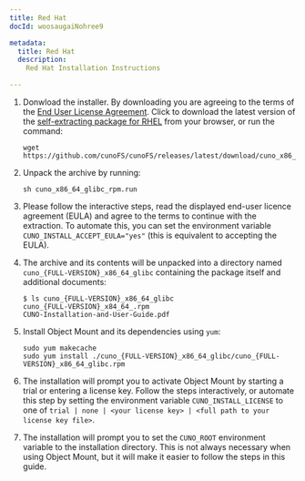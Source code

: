 ```yaml
---
title: Red Hat
docId: woosaugaiNohree9

metadata:
  title: Red Hat
  description:
    Red Hat Installation Instructions

---
```


1. Donwload the installer. By downloading you are agreeing to the terms of the [End User License Agreement](https://www.storj.io/legal/terms-of-use). Click to download the latest version of the [self-extracting package for RHEL](https://github.com/cunoFS/cunoFS/releases/latest/download/cuno_x86_64_glibc_rpm.run) from your browser, or run the command:

   ```console
   wget https://github.com/cunoFS/cunoFS/releases/latest/download/cuno_x86_64_glibc_rpm.run
   ```

2. Unpack the archive by running:

   ```console
   sh cuno_x86_64_glibc_rpm.run
   ```

3. Please follow the interactive steps, read the displayed end-user licence agreement (EULA) and agree to the terms to continue with the extraction. To automate this, you can set the environment variable `CUNO_INSTALL_ACCEPT_EULA="yes"` (this is equivalent to accepting the EULA).

4. The archive and its contents will be unpacked into a directory named `cuno_{FULL-VERSION}_x86_64_glibc` containing the package itself and additional documents:

   ```console
   $ ls cuno_{FULL-VERSION}_x86_64_glibc
   cuno_{FULL-VERSION}_x84_64_.rpm
   CUNO-Installation-and-User-Guide.pdf
   ```

5. Install Object Mount and its dependencies using `yum`:

   ```console
   sudo yum makecache
   sudo yum install ./cuno_{FULL-VERSION}_x86_64_glibc/cuno_{FULL-VERSION}_x86_64_glibc.rpm
   ```

6. The installation will prompt you to activate Object Mount by starting a trial or entering a license key. Follow the steps interactively, or automate this step by setting the environment variable `CUNO_INSTALL_LICENSE` to one of `trial | none | <your license key> | <full path to your license key file>`.

7. The installation will prompt you to set the `CUNO_ROOT` environment variable to the installation directory. This is not always necessary when using Object Mount, but it will make it easier to follow the steps in this guide.
